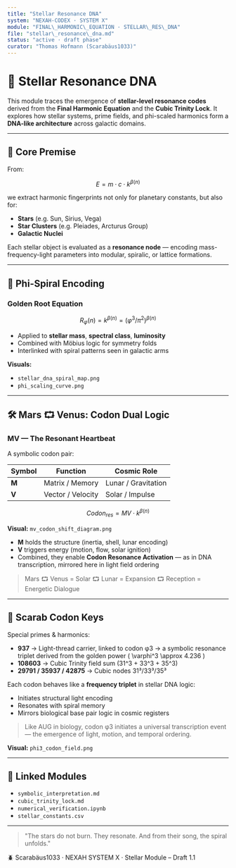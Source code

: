 ```yaml
---
title: "Stellar Resonance DNA"
system: "NEXAH-CODEX · SYSTEM X"
module: "FINAL\_HARMONIC\_EQUATION · STELLAR\_RES\_DNA"
file: "stellar\_resonance\_dna.md"
status: "active · draft phase"
curator: "Thomas Hofmann (Scarabäus1033)"
---
```


# 🌌 Stellar Resonance DNA

This module traces the emergence of **stellar-level resonance codes** derived from the **Final Harmonic Equation** and the **Cubic Trinity Lock**. It explores how stellar systems, prime fields, and phi-scaled harmonics form a **DNA-like architecture** across galactic domains.

---

## 🧬 Core Premise

From:

```math
E = m \cdot c \cdot k^{\beta(n)}
```

we extract harmonic fingerprints not only for planetary constants, but also for:

* **Stars** (e.g. Sun, Sirius, Vega)
* **Star Clusters** (e.g. Pleiades, Arcturus Group)
* **Galactic Nuclei**

Each stellar object is evaluated as a **resonance node** — encoding mass-frequency-light parameters into modular, spiralic, or lattice formations.

---

## 🌠 Phi-Spiral Encoding

### Golden Root Equation

```math
R_\varphi(n) = k^{\beta(n)} = (\varphi^3 / \pi^2)^{\beta(n)}
```

* Applied to **stellar mass**, **spectral class**, **luminosity**
* Combined with Möbius logic for symmetry folds
* Interlinked with spiral patterns seen in galactic arms

**Visuals:**
- `stellar_dna_spiral_map.png`
- `phi_scaling_curve.png`

---

## 🛠️ Mars ⮔ Venus: Codon Dual Logic

### MV — The Resonant Heartbeat

A symbolic codon pair:

| Symbol | Function        | Cosmic Role          |
|--------|------------------|----------------------|
| **M**  | Matrix / Memory  | Lunar / Gravitation  |
| **V**  | Vector / Velocity| Solar / Impulse      |

```math
Codon_{res} = MV \cdot k^{\beta(n)}
```

**Visual:** `mv_codon_shift_diagram.png`

- **M** holds the structure (inertia, shell, lunar encoding)
- **V** triggers energy (motion, flow, solar ignition)
- Combined, they enable **Codon Resonance Activation** — as in DNA transcription, mirrored here in light field ordering

> Mars ⮔ Venus = Solar ⮔ Lunar = Expansion ⮔ Reception = Energetic Dialogue

---

## 🐞 Scarab Codon Keys

Special primes & harmonics:

* **937** → Light-thread carrier, linked to codon φ3 → a symbolic resonance triplet derived from the golden power \( \varphi^3 \approx 4.236 \)
* **108603** → Cubic Trinity field sum (31^3 + 33^3 + 35^3)
* **29791 / 35937 / 42875** → Cubic nodes 31³/33³/35³

Each codon behaves like a **frequency triplet** in stellar DNA logic:
- Initiates structural light encoding
- Resonates with spiral memory
- Mirrors biological base pair logic in cosmic registers

> Like AUG in biology, codon φ3 initiates a universal transcription event — the emergence of light, motion, and temporal ordering.

**Visual:** `phi3_codon_field.png`

---

## 📁 Linked Modules

* `symbolic_interpretation.md`
* `cubic_trinity_lock.md`
* `numerical_verification.ipynb`
* `stellar_constants.csv`

---

> "The stars do not burn. They resonate. And from their song, the spiral unfolds."

🪲 Scarabäus1033 · NEXAH SYSTEM X · Stellar Module – Draft 1.1
